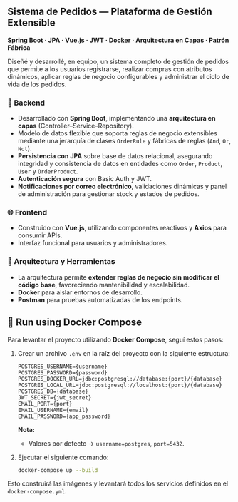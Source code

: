##  Sistema de Pedidos — Plataforma de Gestión Extensible

**Spring Boot · JPA · Vue.js · JWT · Docker · Arquitectura en Capas · Patrón Fábrica**

Diseñé y desarrollé, en equipo, un sistema completo de gestión de pedidos que permite a los usuarios registrarse, realizar compras con atributos dinámicos, aplicar reglas de negocio configurables y administrar el ciclo de vida de los pedidos.

### 🧠 Backend
- Desarrollado con **Spring Boot**, implementando una **arquitectura en capas** (Controller–Service–Repository).
- Modelo de datos flexible que soporta reglas de negocio extensibles mediante una jerarquía de clases `OrderRule` y fábricas de reglas (`And`, `Or`, `Not`).
- **Persistencia con JPA** sobre base de datos relacional, asegurando integridad y consistencia de datos en entidades como `Order`, `Product`, `User` y `OrderProduct`.
- **Autenticación segura** con Basic Auth y JWT.
- **Notificaciones por correo electrónico**, validaciones dinámicas y panel de administración para gestionar stock y estados de pedidos.

### 🌐 Frontend
- Construido con **Vue.js**, utilizando componentes reactivos y **Axios** para consumir APIs.
- Interfaz funcional para usuarios y administradores.

### 🧱 Arquitectura y Herramientas
- La arquitectura permite **extender reglas de negocio sin modificar el código base**, favoreciendo mantenibilidad y escalabilidad.
- **Docker** para aislar entornos de desarrollo.
- **Postman** para pruebas automatizadas de los endpoints.

## 🐳 Run using Docker Compose

Para levantar el proyecto utilizando **Docker Compose**, seguí estos pasos:

1. Crear un archivo `.env` en la raíz del proyecto con la siguiente estructura:

    ```env
    POSTGRES_USERNAME={username}
    POSTGRES_PASSWORD={password}
    POSTGRES_DOCKER_URL=jdbc:postgresql://database:{port}/{database}
    POSTGRES_LOCAL_URL=jdbc:postgresql://localhost:{port}/{database}
    POSTGRES_DB={database}
    JWT_SECRET={jwt_secret}
    EMAIL_PORT={port}
    EMAIL_USERNAME={email}
    EMAIL_PASSWORD={app_password}
    ```

    **Nota:**  
    - Valores por defecto → `username=postgres`, `port=5432`.

2. Ejecutar el siguiente comando:

    ```bash
    docker-compose up --build
    ```

Esto construirá las imágenes y levantará todos los servicios definidos en el `docker-compose.yml`.

